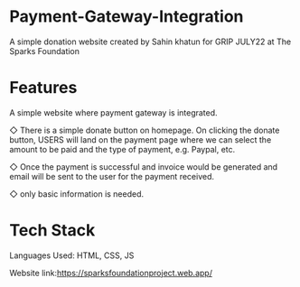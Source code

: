 # Payment-Gateway-Integration
A simple donation website created by Sahin khatun for GRIP JULY22 at The Sparks Foundation

# Features
A simple website where payment gateway is integrated.

◇ There is a simple donate button on homepage. On clicking the donate button, USERS will land on the payment page where we can select the amount to be paid and the type of payment, e.g. Paypal, etc.

◇ Once the payment is successful and invoice would be generated and email will be sent to the user for the payment received.

◇ only basic information is needed.

# Tech Stack
Languages Used: HTML, CSS, JS

Website link:https://sparksfoundationproject.web.app/
